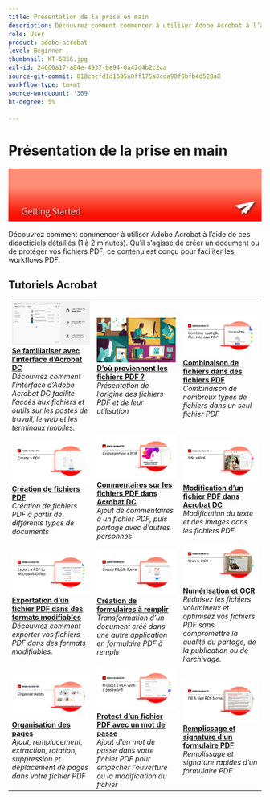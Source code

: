 ```yaml
---
title: Présentation de la prise en main
description: Découvrez comment commencer à utiliser Adobe Acrobat à l’aide de ces didacticiels détaillés (1 à 2 minutes)
role: User
product: adobe acrobat
level: Beginner
thumbnail: KT-6856.jpg
exl-id: 24660a17-a04e-4937-be94-0a42c4b2c2ca
source-git-commit: 018cbcfd1d1605a8ff175a0cda98f0bfb4d528a8
workflow-type: tm+mt
source-wordcount: '309'
ht-degree: 5%

---
```


# Présentation de la prise en main

![Image de prise en main d’Acrobat](../assets/Hero-GettingStarted.png)

Découvrez comment commencer à utiliser Adobe Acrobat à l’aide de ces didacticiels détaillés (1 à 2 minutes). Qu’il s’agisse de créer un document ou de protéger vos fichiers PDF, ce contenu est conçu pour faciliter les workflows PDF.

## Tutoriels Acrobat

<table style="table-layout:fixed">
<tr>
  <td>
    <a href="get-to-know-the-acrobat-dc-interface.md">
      <img alt="Découverte de l’interface Acrobat DC" src="../assets/Interface.jpg" />
    </a>
    <div>
    <a href="get-to-know-the-acrobat-dc-interface.md"><strong>Se familiariser avec l’interface d’Acrobat DC</strong></a>
    </div>
    <em>Découvrez comment l’interface d’Adobe Acrobat DC facilite l’accès aux fichiers et outils sur les postes de travail, le web et les terminaux mobiles.</em>
    <br>
  </td>
  <td>
    <a href="where-do-pdfs-come-from.md">
      <img alt="D’où proviennent les fichiers PDF ?" src="../assets/WherePDFs.jpg" />
    </a>
    <div>
    <a href="where-do-pdfs-come-from.md"><strong>D’où proviennent les fichiers PDF ?</strong></a>
    </div>
    <em>Présentation de l’origine des fichiers PDF et de leur utilisation</em>
    <br>
  </td>
  <td>
    <a href="combine-to-pdf.md">
      <img alt="Combine Files au format PDF" src="../assets/Combine.jpg" />
    </a>
    <div>
     <a href="combine-to-pdf.md"><strong>Combinaison de fichiers dans des fichiers PDF</strong></a>
    </div>
    <em>Combinaison de nombreux types de fichiers dans un seul fichier PDF</em>
    <br>
  </td>
</tr>
<tr>
  <td>
    <a href="create-pdf.md">
      <img alt="Création de fichiers PDF" src="../assets/Create.jpg" />
    </a>
    <div>
    <a href="create-pdf.md"><strong>Création de fichiers PDF</strong></a>
    </div>
    <em>Création de fichiers PDF à partir de différents types de documents</em>
    <br>
  </td>
  <td>
    <a href="comment-on-pdf-files.md">
      <img alt="Commentaires sur les fichiers PDF dans Acrobat DC" src="../assets/Comment.jpg" />
    </a>
    <div>
    <a href="comment-on-pdf-files.md"><strong>Commentaires sur les fichiers PDF dans Acrobat DC</strong></a>
    </div>
    <em>Ajout de commentaires à un fichier PDF, puis partage avec d’autres personnes</em>
    <br>
  </td>  
  <td>
    <a href="edit-pdf.md">
      <img alt="Modification d’un fichier PDF dans Acrobat DC" src="../assets/Edit.jpg" />
    </a>
    <div>
    <a href="edit-pdf.md"><strong>Modification d’un fichier PDF dans Acrobat DC</strong></a>
    </div>
    <em>Modification du texte et des images dans les fichiers PDF</em>
    <br>
  </td>
</tr>
<tr>
  <td>
    <a href="export-pdf.md">
      <img alt="Exportation d’un fichier PDF dans des formats modifiables" src="../assets/Export.jpg" />
    </a>
    <div>
    <a href="export-pdf.md"><strong>Exportation d’un fichier PDF dans des formats modifiables</strong></a>
    </div>
    <em>Découvrez comment exporter vos fichiers PDF dans des formats modifiables.</em>
    <br>
  </td>
  <td>
    <a href="create-fillable-forms.md">
      <img alt="Création de formulaires à remplir" src="../assets/Form.jpg" />
    </a>
    <div>
    <a href="create-fillable-forms.md"><strong>Création de formulaires à remplir</strong></a>
    </div>
    <em>Transformation d’un document créé dans une autre application en formulaire PDF à remplir</em>
    <br>
  </td>  
  <td>
    <a href="scan-and-ocr.md">
      <img alt="Numérisation et OCR" src="../assets/Scan.jpg" />
    </a>
    <div>
    <a href="scan-and-ocr.md"><strong>Numérisation et OCR</strong></a>
    </div>
    <em>Réduisez les fichiers volumineux et optimisez vos fichiers PDF sans compromettre la qualité du partage, de la publication ou de l’archivage.</em>
    <br>
  </td>
</tr>
<tr>
  <td>
    <a href="organize.md">
      <img alt="Organisation des pages" src="../assets/Organize.jpg" />
    </a>
    <div>
    <a href="organize.md"><strong>Organisation des pages</strong></a>
    </div>
    <em>Ajout, remplacement, extraction, rotation, suppression et déplacement de pages dans votre fichier PDF</em>
    <br>
  </td>
  <td>
    <a href="password-protect.md">
      <img alt="Protect d’un fichier PDF avec un mot de passe" src="../assets/Protect.jpg" />
    </a>
    <div>
    <a href="password-protect.md"><strong>Protect d’un fichier PDF avec un mot de passe</strong></a>
    </div>
    <em>Ajout d’un mot de passe dans votre fichier PDF pour empêcher l’ouverture ou la modification du fichier</em>
    <br>
  </td>
  <td>
    <a href="fill-and-sign.md">
      <img alt="Remplissage et signature d’un formulaire PDF" src="../assets/FillSign.jpg" />
    </a>
    <div>
    <a href="fill-and-sign.md"><strong>Remplissage et signature d’un formulaire PDF</strong></a>
    </div>
    <em>Remplissage et signature rapides d’un formulaire PDF</em>
    <br>
  </td>
</tr>
</table>
